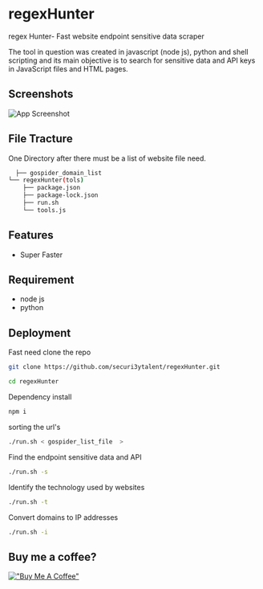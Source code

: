 
# regexHunter

regex Hunter- Fast website endpoint sensitive data scraper

The tool in question was created in javascript (node js), python and shell scripting and its main objective is to search for sensitive data and API keys in JavaScript files and HTML pages.

## Screenshots

![App Screenshot](https://github.com/securi3ytalent/regexHunter/blob/main/assets/regex%20hunter%20tools%20screenshots.png?raw=true)


## File Tracture

One Directory after there must be a list of website file need.

```bash
  ├── gospider_domain_list
└── regexHunter(tols)
    ├── package.json
    ├── package-lock.json
    ├── run.sh
    └── tools.js

```


## Features

- Super Faster



## Requirement
- node js
- python


## Deployment

Fast need clone the repo
```bash
git clone https://github.com/securi3ytalent/regexHunter.git
```

```bash
cd regexHunter
```
Dependency install
```bash
npm i
```

sorting the url's
```bash
./run.sh < gospider_list_file  >
```
Find the endpoint sensitive data and API
```bash
./run.sh -s
```
Identify the technology used by websites
```bash
./run.sh -t
```
Convert domains to IP addresses
```bash
./run.sh -i
```



## Buy me a coffee?
[!["Buy Me A Coffee"](https://www.buymeacoffee.com/assets/img/custom_images/orange_img.png)](https://buymeacoffee.com/securitytalent)